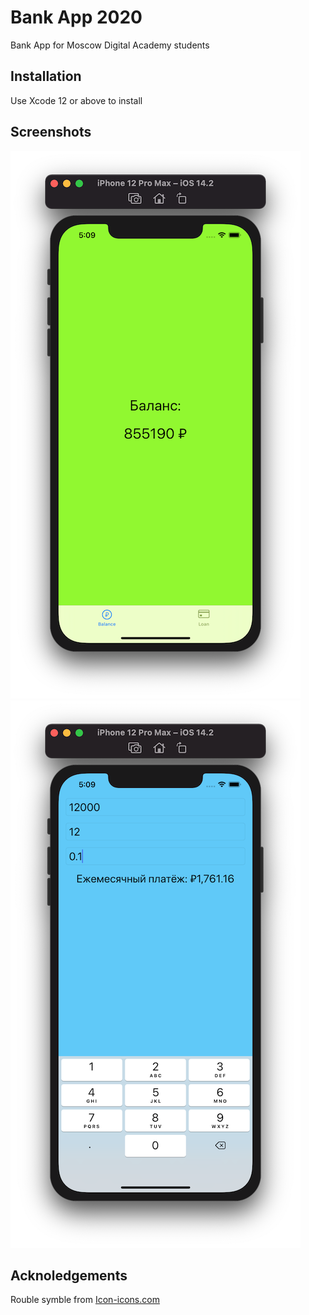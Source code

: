 # Bank App 2020

Bank App for Moscow Digital Academy students

## Installation

Use Xcode 12 or above to install

## Screenshots

![Balance Screen](https://github.com/dbystruev/Bank-App-2020/blob/main/BankApp%202020/Screenshots/Screenshot01.png?raw=true)
![Loan Screen](https://github.com/dbystruev/Bank-App-2020/blob/main/BankApp%202020/Screenshots/Screenshot02.png?raw=true)

## Acknoledgements

Rouble symble from [Icon-icons.com](https://icon-icons.com/ru/значок/рубля-символ/120783)
